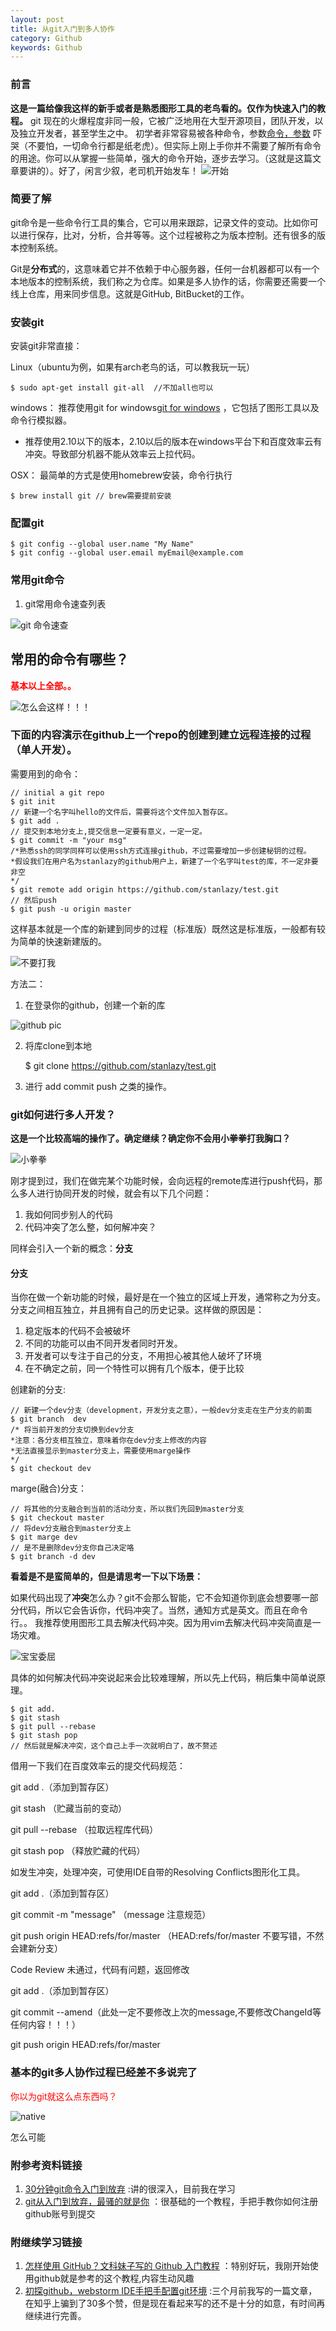 ```yaml
---
layout: post
title: 从git入门到多人协作
category: Github
keywords: Github 
---
```


### 前言

**这是一篇给像我这样的新手或者是熟悉图形工具的老鸟看的。仅作为快速入门的教程。**
git 现在的火爆程度非同一般，它被广泛地用在大型开源项目，团队开发，以及独立开发者，甚至学生之中。
初学者非常容易被各种命令，参数[命令，参数](https://git-scm.com/docs) 吓哭（不要怕，一切命令行都是纸老虎）。但实际上刚上手你并不需要了解所有命令的用途。你可以从掌握一些简单，强大的命令开始，逐步去学习。（这就是这篇文章要讲的）。好了，闲言少叙，老司机开始发车！
![开始](http://ohwxyjv7u.bkt.clouddn.com/start.jpg) 

### 简要了解

git命令是一些命令行工具的集合，它可以用来跟踪，记录文件的变动。比如你可以进行保存，比对，分析，合并等等。这个过程被称之为版本控制。还有很多的版本控制系统。

Git是**分布式**的，这意味着它并不依赖于中心服务器，任何一台机器都可以有一个本地版本的控制系统，我们称之为仓库。如果是多人协作的话，你需要还需要一个线上仓库，用来同步信息。这就是GitHub, BitBucket的工作。

### 安装git

安装git非常直接：

  Linux（ubuntu为例，如果有arch老鸟的话，可以教我玩一玩）

	$ sudo apt-get install git-all  //不加all也可以

windows： 推荐使用git for windows[git for windows](https://git-for-windows.github.io/) ，它包括了图形工具以及命令行模拟器。

- 推荐使用2.10以下的版本，2.10以后的版本在windows平台下和百度效率云有冲突。导致部分机器不能从效率云上拉代码。

OSX：  最简单的方式是使用homebrew安装，命令行执行

	$ brew install git // brew需要提前安装

### 配置git

	$ git config --global user.name "My Name"
	$ git config --global user.email myEmail@example.com
	
### 常用git命令

1.  git常用命令速查列表

![git 命令速查](http://ohwxyjv7u.bkt.clouddn.com/git%20%E5%91%BD%E4%BB%A4%E9%80%9F%E6%9F%A5.png  "git 命令列表")

## 常用的命令有哪些？

<span style="color: rgb(255,0,0)">**基本以上全部。。**</span>

![怎么会这样！！！](http://ohwxyjv7u.bkt.clouddn.com/7-160921091K9-54.jpg)

### 下面的内容演示在github上一个repo的创建到建立远程连接的过程（单人开发）。
需要用到的命令：

	// initial a git repo
	$ git init 
	// 新建一个名字叫hello的文件后，需要将这个文件加入暂存区。
	$ git add .
	// 提交到本地分支上,提交信息一定要有意义，一定一定。
	$ git commit -m "your msg"
	/*熟悉ssh的同学同样可以使用ssh方式连接github，不过需要增加一步创建秘钥的过程。
	*假设我们在用户名为stanlazy的github用户上，新建了一个名字叫test的库，不一定非要非空
	*/
	$ git remote add origin https://github.com/stanlazy/test.git 
	// 然后push
	$ git push -u origin master
		
这样基本就是一个库的新建到同步的过程（标准版）既然这是标准版，一般都有较为简单的快速新建版的。

![不要打我](http://ohwxyjv7u.bkt.clouddn.com/6af89bc8gw1f8o5i3txudj206e05kdfv.jpg) 

方法二：

1. 在登录你的github，创建一个新的库

![github pic](http://ohwxyjv7u.bkt.clouddn.com/BVAxkRv.png) 

2. 将库clone到本地
		
	$ git clone https://github.com/stanlazy/test.git
	
3. 进行 add commit push 之类的操作。

### git如何进行多人开发？

**这是一个比较高端的操作了。确定继续？确定你不会用小拳拳打我胸口？**

![小拳拳](http://ohwxyjv7u.bkt.clouddn.com/250px-Xqqb.jpg) 

刚才提到过，我们在做完某个功能时候，会向远程的remote库进行push代码，那么多人进行协同开发的时候，就会有以下几个问题：

1. 我如何同步别人的代码
2. 代码冲突了怎么整，如何解冲突？

同样会引入一个新的概念：**分支**

#### 分支

当你在做一个新功能的时候，最好是在一个独立的区域上开发，通常称之为分支。分支之间相互独立，并且拥有自己的历史记录。这样做的原因是：

1. 稳定版本的代码不会被破坏
2. 不同的功能可以由不同开发者同时开发。
3. 开发者可以专注于自己的分支，不用担心被其他人破坏了环境
4. 在不确定之前，同一个特性可以拥有几个版本，便于比较

创建新的分支:

	// 新建一个dev分支（development，开发分支之意），一般dev分支走在生产分支的前面
	$ git branch  dev
	/* 将当前开发的分支切换到dev分支
	*注意：各分支相互独立，意味着你在dev分支上修改的内容
	*无法直接显示到master分支上，需要使用marge操作
	*/
	$ git checkout dev
		
marge(融合)分支：
		
	// 将其他的分支融合到当前的活动分支，所以我们先回到master分支
	$ git checkout master
	// 将dev分支融合到master分支上
	$ git marge dev
	// 是不是删除dev分支你自己决定咯
	$ git branch -d dev
**看着是不是蛮简单的，但是请思考一下以下场景：**

如果代码出现了**冲突**怎么办？git不会那么智能，它不会知道你到底会想要哪一部分代码，所以它会告诉你，代码冲突了。当然，通知方式是英文。而且在命令行。。
我推荐使用图形工具去解决代码冲突。因为用vim去解决代码冲突简直是一场灾难。

![宝宝委屈](http://ohwxyjv7u.bkt.clouddn.com/1021504D2-8.jpg) 

具体的如何解决代码冲突说起来会比较难理解，所以先上代码，稍后集中简单说原理。
	
	$ git add.
	$ git stash
	$ git pull --rebase
	$ git stash pop
	// 然后就是解决冲突，这个自己上手一次就明白了，故不赘述
	
借用一下我们在百度效率云的提交代码规范：

git add .（添加到暂存区）

git stash （贮藏当前的变动）

git pull --rebase （拉取远程库代码）

git stash pop （释放贮藏的代码）

如发生冲突，处理冲突，可使用IDE自带的Resolving Conflicts图形化工具。

git add .（添加到暂存区）

git commit -m "message" （message 注意规范）

git push origin HEAD:refs/for/master （HEAD:refs/for/master 不要写错，不然会建新分支）

Code Review 未通过，代码有问题，返回修改

git add .（添加到暂存区）

git commit --amend（此处一定不要修改上次的message,不要修改ChangeId等任何内容！！！）

git push origin HEAD:refs/for/master

### 基本的git多人协作过程已经差不多说完了

<span style="color: rgb(255,0,0)">你以为git就这么点东西吗？</span>

![native](http://ohwxyjv7u.bkt.clouddn.com/native.jpg) 

怎么可能

### 附参考资料链接

1. [30分钟git命令入门到放弃](https://www.w3ctrain.com/2016/06/26/learn-git-in-30-minutes/) :讲的很深入，目前我在学习
2. [git从入门到放弃，最骚的就是你](https://www.cnblogs.com/libin-1/p/5804203.html) ：很基础的一个教程，手把手教你如何注册github账号到提交

### 附继续学习链接

1. [怎样使用 GitHub？文科妹子写的 Github 入门教程](https://juejin.im/entry/56e638591ea49300550885cc) ：特别好玩，我刚开始使用github就是参考的这个教程,内容生动风趣
2. [初探github，webstorm IDE手把手配置git环境](https://raoul1996.github.io/2016/12/14/howToUseGithub.html) :三个月前我写的一篇文章，在知乎上骗到了30多个赞，但是现在看起来写的还不是十分的如意，有时间再继续进行完善。
